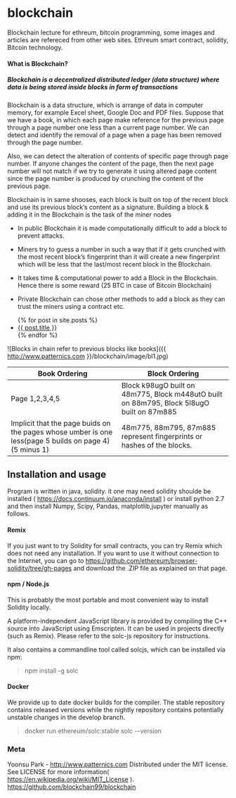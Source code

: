 # blockchain
Blockchain lecture for ethreum, bitcoin programming, some images and articles are refereced from other web sites. Ethreum smart contract, solidity, Bitcoin technology.

#### What is Blockchain?
##### Blockchain is a decentralized distributed ledger (data structure) where data is being stored inside blocks in form of transactions

Blockchain is a data structure, which is arrange of data in computer memory, for example Excel sheet, Google Doc and PDF files.
Suppose that we have a book, in which each page make reference for the previous page through a page number one less than a current page number. We can detect and identify the removal of a page when a page has been removed through the page number.

Also, we can detect the alteration of contents of specific page through page number.
If anyone changes the content of the page,  then the next page number will not match if we try to generate it using altered page content since the page number is produced by crunching the content of the previous page.    

Blockchain is in same shooses, each block is built on top of the recent block and use its
previous block’s content as a signature. Building a block & adding it in the Blockchain is the task of the miner nodes

* In public Blockchain it is made computationally difficult to add a block to prevent
attacks.

* Miners try to guess a number in such a way that if it gets crunched with the most
recent block’s fingerprint than it will create a new fingerprint which will be less that the
last/most recent block in the Blockchain.

* It takes time & computational power to add a Block in the Blockchain. Hence there is
some reward (25 BTC in case of Bitcoin Blockchain)

* Private Blockchain can chose other methods to add a block as they can trust the
miners using a contract etc.

<ul>
  {% for post in site.posts %}
    <li>
      <a href="{{ post.url }}">{{ post.title }}</a>
    </li>
  {% endfor %}
</ul>

![Blocks in chain refer to previous blocks like books]({{ http://www.patternics.com }}/blockchain/image/bl1.jpg)

| Book Ordering | Block Ordering |
|--------------|---------------|
| Page 1,2,3,4,5 | Block k98ugO built on 48m775, Block m448utO built on 88m795, Block 5l8ugO built on 87m885 | 
| Implicit that the page buids on the pages whose umber is one less(page 5 builds on page 4)(5 minus 1) | 48m775, 88m795, 87m885 represent fingerprints or hashes of the blocks.  | 


## Installation and usage
Program is written in java, solidity. it one may need solidity shoulde be installed ( https://docs.continuum.io/anaconda/install ) or install python 2.7 and then install Numpy, Scipy, Pandas, matplotlib,jupyter manually as follows.
#### Remix
If you just want to try Solidity for small contracts, you can try Remix which does not need any installation. If you want to use it without connection to the Internet, you can go to https://github.com/ethereum/browser-solidity/tree/gh-pages and download the .ZIP file as explained on that page.

#### npm / Node.js
This is probably the most portable and most convenient way to install Solidity locally.

A platform-independent JavaScript library is provided by compiling the C++ source into JavaScript using Emscripten. It can be used in projects directly (such as Remix). Please refer to the solc-js repository for instructions.

It also contains a commandline tool called solcjs, which can be installed via npm:

> npm install -g solc

#### Docker
We provide up to date docker builds for the compiler. The stable repository contains released versions while the nightly repository contains potentially unstable changes in the develop branch.

> docker run ethereum/solc:stable solc --version

### Meta

Yoonsu Park - http://www.patternics.com Distributed under the MIT license. See LICENSE for more information( https://en.wikipedia.org/wiki/MIT_License ). https://github.com/blockchain99/blockchain

